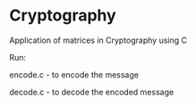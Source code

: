 # Cryptography
Application of matrices in Cryptography using C

Run:

encode.c - to encode the message

decode.c - to decode the encoded message
